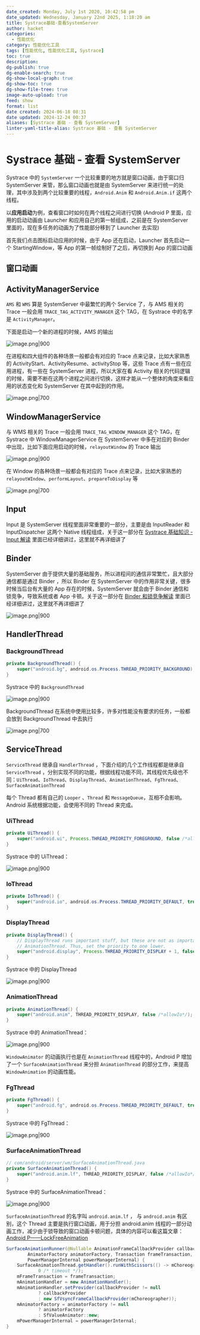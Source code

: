 ```yaml
---
date_created: Monday, July 1st 2020, 10:42:58 pm
date_updated: Wednesday, January 22nd 2025, 1:18:20 am
title: Systrace基础-查看SystemServer
author: hacket
categories:
  - 性能优化
category: 性能优化工具
tags: [性能优化, 性能优化工具, Systrace]
toc: true
description: 
dg-publish: true
dg-enable-search: true
dg-show-local-graph: true
dg-show-toc: true
dg-show-file-tree: true
image-auto-upload: true
feed: show
format: list
date created: 2024-06-18 08:31
date updated: 2024-12-24 00:37
aliases: [Systrace 基础 - 查看 SystemServer]
linter-yaml-title-alias: Systrace 基础 - 查看 SystemServer
---
```


# Systrace 基础 - 查看 SystemServer

Systrace 中的 `SystemServer` 一个比较重要的地方就是窗口动画，由于窗口归 SystemServer 来管，那么窗口动画也就是由 SystemServer 来进行统一的处理，其中涉及到两个比较重要的线程，`Android.Anim` 和 `Android.Anim.if` 这两个线程。

以**应用启动**为例，查看窗口时如何在两个线程之间进行切换 (Android P 里面，应用的启动动画由 Launcher 和应用自己的第一帧组成，之前是在 SystemServer 里面的，现在多任务的动画为了性能部分移到了 Launcher 去实现)

首先我们点击图标启动应用的时候，由于 App 还在启动，Launcher 首先启动一个 StartingWindow，等 App 的第一帧绘制好了之后，再切换到 App 的窗口动画

## 窗口动画

## ActivityManagerService

`AMS` 和 `WMS` 算是 SystemServer 中最繁忙的两个 Service 了，与 AMS 相关的 Trace 一般会用 `TRACE_TAG_ACTIVITY_MANAGER` 这个 TAG，在 Systrace 中的名字是 `ActivityManager`。

下面是启动一个新的进程的时候，AMS 的输出

![image.png|900](https://raw.githubusercontent.com/hacket/ObsidianOSS/master/obsidian202406180834360.png)

在进程和四大组件的各种场景一般都会有对应的 Trace 点来记录，比如大家熟悉的 ActivityStart、ActivityResume、activityStop 等，这些 Trace 点有一些在应用进程，有一些在 SystemServer 进程，所以大家在看 Activity 相关的代码逻辑的时候，需要不断在这两个进程之间进行切换，这样才能从一个整体的角度来看应用的状态变化和 SystemServer 在其中起到的作用。

![image.png|700](https://raw.githubusercontent.com/hacket/ObsidianOSS/master/obsidian202406180834768.png)

## WindowManagerService

与 WMS 相关的 Trace 一般会用 `TRACE_TAG_WINDOW_MANAGER` 这个 TAG，在 Systrace 中 WindowManagerService 在 SystemServer 中多在对应的 Binder 中出现，比如下面应用启动的时候，`relayoutWindow` 的 Trace 输出

![image.png|900](https://raw.githubusercontent.com/hacket/ObsidianOSS/master/obsidian202406180835136.png)

在 Window 的各种场景一般都会有对应的 Trace 点来记录，比如大家熟悉的 `relayoutWIndow`、`performLayout`、`prepareToDisplay` 等

![image.png|700](https://raw.githubusercontent.com/hacket/ObsidianOSS/master/obsidian202406180836416.png)

## Input

Input 是 SystemServer 线程里面非常重要的一部分，主要是由 InputReader 和 InputDispatcher 这两个 Native 线程组成，关于这一部分在 [Systrace 基础知识 - Input 解读](https://www.androidperformance.com/2019/11/04/Android-Systrace-Input/) 里面已经详细讲过，这里就不再详细讲了

## Binder

SystemServer 由于提供大量的基础服务，所以进程间的通信非常繁忙，且大部分通信都是通过 Binder ，所以 Binder 在 SystemServer 中的作用非常关键，很多时候当后台有大量的 App 存在的时候，SystemServer 就会由于 Binder 通信和锁竞争，导致系统或者 App 卡顿。关于这一部分在 [Binder 和锁竞争解读](https://www.androidperformance.com/2019/12/06/Android-Systrace-Binder/) 里面已经详细讲过，这里就不再详细讲了

![image.png|900](https://raw.githubusercontent.com/hacket/ObsidianOSS/master/obsidian202406180838893.png)

## HandlerThread

### BackgroundThread

```java
private BackgroundThread() {
	super("android.bg", android.os.Process.THREAD_PRIORITY_BACKGROUND);
}
```

Systrace 中的 `BackgroundThread`

![image.png|900](https://raw.githubusercontent.com/hacket/ObsidianOSS/master/obsidian202406180840118.png)

BackgroundThread 在系统中使用比较多，许多对性能没有要求的任务，一般都会放到 BackgroundThread 中去执行

![image.png|700](https://raw.githubusercontent.com/hacket/ObsidianOSS/master/obsidian202406180840631.png)

## ServiceThread

`ServiceThread` 继承自 `HandlerThread` ，下面介绍的几个工作线程都是继承自 `ServiceThread` ，分别实现不同的功能，根据线程功能不同，其线程优先级也不同：`UiThread`、`IoThread`、`DisplayThread`、`AnimationThread`、`FgThread`、`SurfaceAnimationThread`

每个 Thread 都有自己的 `Looper` 、`Thread` 和 `MessageQueue`，互相不会影响。Android 系统根据功能，会使用不同的 Thread 来完成。

### UiThread

```java
private UiThread() {
    super("android.ui", Process.THREAD_PRIORITY_FOREGROUND, false /*allowIo*/);
}
```

Systrace 中的 UiThread：

![image.png|900](https://raw.githubusercontent.com/hacket/ObsidianOSS/master/obsidian202406182331876.png)

### IoThread

```java
private IoThread() {
    super("android.io", android.os.Process.THREAD_PRIORITY_DEFAULT, true /*allowIo*/);
}
```

### DisplayThread

```java
private DisplayThread() {
    // DisplayThread runs important stuff, but these are not as important as things running in
    // AnimationThread. Thus, set the priority to one lower.
    super("android.display", Process.THREAD_PRIORITY_DISPLAY + 1, false /*allowIo*/);
}
```

Systrace 中的 DisplayThread

![image.png|900](https://raw.githubusercontent.com/hacket/ObsidianOSS/master/obsidian202406182332569.png)

### AnimationThread

```java
private AnimationThread() {
    super("android.anim", THREAD_PRIORITY_DISPLAY, false /*allowIo*/);
}
```

Systrace 中的 AnimationThread：

![image.png|900](https://raw.githubusercontent.com/hacket/ObsidianOSS/master/obsidian202406182333508.png)

`WindowAnimator` 的动画执行也是在 `AnimationThread` 线程中的，Android P 增加了一个 `SurfaceAnimationThread` 来分担 `AnimationThread` 的部分工作，来提高 `WindowAnimation` 的动画性能。

### FgThread

```java
private FgThread() {
    super("android.fg", android.os.Process.THREAD_PRIORITY_DEFAULT, true /*allowIo*/);
}
```

Systrace 中的 FgThread：

![image.png|900](https://raw.githubusercontent.com/hacket/ObsidianOSS/master/obsidian202406182334455.png)

### SurfaceAnimationThread

```java
// com/android/server/wm/SurfaceAnimationThread.java
private SurfaceAnimationThread() {
    super("android.anim.lf", THREAD_PRIORITY_DISPLAY, false /*allowIo*/);
}
```

Systrace 中的 SurfaceAnimationThread：

![image.png|900](https://raw.githubusercontent.com/hacket/ObsidianOSS/master/obsidian202406182334601.png)

`SurfaceAnimationThread` 的名字叫 `android.anim.lf` ， 与 `android.anim` 有区别，这个 Thread 主要是执行窗口动画，用于分担 android.anim 线程的一部分动画工作，减少由于锁导致的窗口动画卡顿问题，具体的内容可以看这篇文章：[Android P——LockFreeAnimation](https://zhuanlan.zhihu.com/p/44864987)

```java
SurfaceAnimationRunner(@Nullable AnimationFrameCallbackProvider callbackProvider,
        AnimatorFactory animatorFactory, Transaction frameTransaction,
        PowerManagerInternal powerManagerInternal) {
    SurfaceAnimationThread.getHandler().runWithScissors(() -> mChoreographer = getSfInstance(),
            0 /* timeout */);
    mFrameTransaction = frameTransaction;
    mAnimationHandler = new AnimationHandler();
    mAnimationHandler.setProvider(callbackProvider != null
            ? callbackProvider
            : new SfVsyncFrameCallbackProvider(mChoreographer));
    mAnimatorFactory = animatorFactory != null
            ? animatorFactory
            : SfValueAnimator::new;
    mPowerManagerInternal = powerManagerInternal;
}
```
